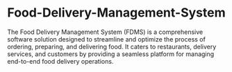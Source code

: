 # Food-Delivery-Management-System
The Food Delivery Management System (FDMS) is a comprehensive software solution designed to streamline and optimize the process of ordering, preparing, and delivering food. It caters to restaurants, delivery services, and customers by providing a seamless platform for managing end-to-end food delivery operations.
